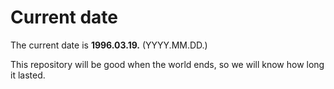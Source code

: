 # Current date

The current date is **1996.03.19.** (YYYY.MM.DD.)

This repository will be good when the world ends, so we will know how long it lasted.